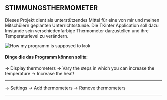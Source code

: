 
## STIMMUNGSTHERMOMETER

Dieses Projekt dient als unterstützendes Mittel für eine von mir und meinen Mitschülern geplanten Unterrichtsstunde.
Die TKinter Application soll dazu Imstande sein verschiedenfarbige Thermometer darzustellen und ihre Temperaturlevel zu verändern.


![How my programm is supposed to look](https://st2.depositphotos.com/1216158/6711/v/450/depositphotos_67114415-stock-illustration-thermometer-colorful-graphics.jpg)

#### Dinge die das Programm können sollte:
→ Display thermometers
→ Vary the steps in which you can increase the temperature
→ Increase the heat!
____
→ Settings
    → Add thermometers
    → Remove thermometers
____

